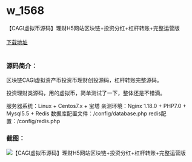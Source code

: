 # w_1568
【CAGI虚拟币源码】理财H5网站区块链+投资分红+杠杆转账+完整运营版
<br/></br>
[下载地址](https://www.uuid2.com/1568.html "下载地址")
<br/></br>
<h3>源码简介：</h3>
<p>区块链CAGI虚拟资产币投资币理财创投源码，杠杆转账完整源码。<p>
<p>投资理财类源码，用的虚拟币，简单测试了一下，整体还是不错滴。<p>
<p>服务器系统：Linux + Centos7.x + 宝塔
亲测环境：Nginx 1.18.0 + PHP7.0 + Mysql5.5 + Redis
数据库配置文件：/config/database.php
redis配置：/config/redis.php<p>
<h3>截图：</h3>
<img src="https://www.uuid2.com/wp-content/uploads/img/202109/93a66bf952.jpg" alt="【CAGI虚拟币源码】理财H5网站区块链+投资分红+杠杆转账+完整运营版">
